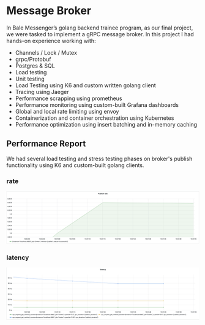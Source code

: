 # Message Broker
In Bale Messenger’s golang backend trainee program, as our final project, we were tasked to implement a gRPC message 
broker. In this project I had hands-on experience working with:
 - Channels / Lock / Mutex
 - grpc/Protobuf
 - Postgres & SQL
 - Load testing
 - Unit testing
 - Load Testing using K6 and custom written golang client
 - Tracing using Jaeger
 - Performance scrapping using prometheus 
 - Performance monitoring using custom-built Grafana dashboards
 - Global and local rate limiting using envoy
 - Containerization and container orchestration using Kubernetes
 - Performance optimization using insert batching and in-memory caching

## Performance Report 
We had several load testing and stress testing phases on broker's publish functionality using K6 and custom-built 
golang clients. 

### rate
![publish rate](./screenshots/publish_rate.png)

### latency
![latency](./screenshots/latency.png)
